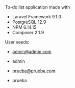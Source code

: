 To-do list application made with 
* Laravel Framework 9.1.0.
* PostgreSQL 12.9
* NPM 6.14.15
* Composer 2.1.9

User seeds:
* admin@admin.com
* admin


* prueba@prueba.com
* prueba

